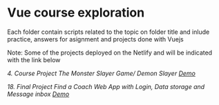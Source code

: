 # Vue course exploration

Each folder contain scripts related to the topic on folder title and inlude practice, answers for asignment and projects done with Vuejs

Note: Some of the projects deployed on the Netlify and will be indicated with the link below

*4. Course Project The Monster Slayer Game/ Demon Slayer [Demo](https://demon-slayer-khusanov-m-r.netlify.app/)*

*18. Final Project Find a Coach Web App with Login, Data storage and Message inbox [Demo](https://vue-final-project-4891a.web.app/coaches)*
